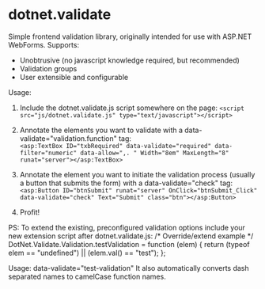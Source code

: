dotnet.validate
===============

Simple frontend validation library, originally intended for use with ASP.NET WebForms.
Supports:
 - Unobtrusive (no javascript knowledge required, but recommended)
 - Validation groups
 - User extensible and configurable

Usage:

1. Include the dotnet.validate.js script somewhere on the page: 
	`<script src="js/dotnet.validate.js" type="text/javascript"></script>`

2. Annotate the elements you want to validate with a data-validate="validation.function" tag:  
	`<asp:TextBox ID="txbRequired" data-validate="required" data-filter="numeric" data-allow=",. " Width="8em" MaxLength="8" runat="server"></asp:TextBox>`

3. Annotate the element you want to initiate the validation process (usually a button that submits the form) with a data-validate="check" tag:
	`<asp:Button ID="btnSubmit" runat="server" OnClick="btnSubmit_Click" data-validate="check" Text="Submit" class="btn"></asp:Button>`

4. Profit!

PS: To extend the existing, preconfigured validation options include your new extension script after dotnet.validate.js:
/* Override/extend example */
 DotNet.Validate.Validation.testValidation = function (elem) {
 return (typeof elem == "undefined") || (elem.val() == "test");
 };

Usage: data-validate="test-validation"
It also automatically converts dash separated names to camelCase function names.
